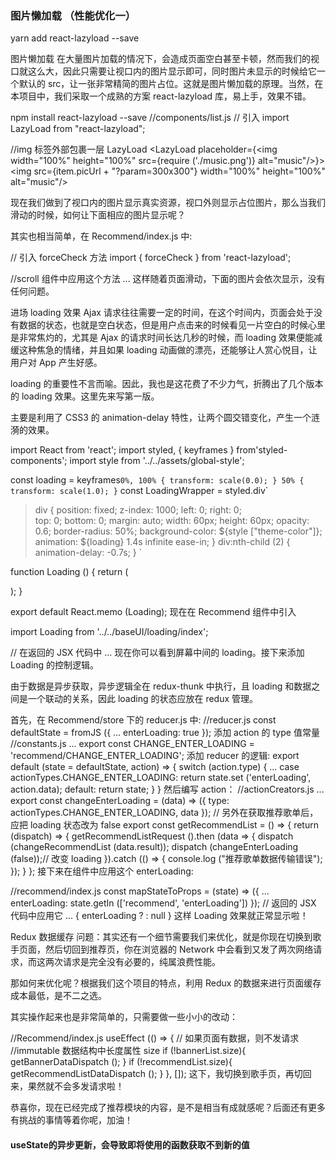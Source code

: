 ### 图片懒加载 （性能优化一）
yarn add react-lazyload --save


图片懒加载
在大量图片加载的情况下，会造成页面空白甚至卡顿，然而我们的视口就这么大，因此只需要让视口内的图片显示即可，同时图片未显示的时候给它一个默认的 src，让一张非常精简的图片占位。这就是图片懒加载的原理。当然，在本项目中，我们采取一个成熟的方案 react-lazyload 库，易上手，效果不错。

npm install react-lazyload --save
//components/list.js
// 引入
import LazyLoad from "react-lazyload";

//img 标签外部包裹一层 LazyLoad
<LazyLoad placeholder={<img width="100%" height="100%" src={require ('./music.png')} alt="music"/>}>
  <img src={item.picUrl + "?param=300x300"} width="100%" height="100%" alt="music"/>
</LazyLoad>

现在我们做到了视口内的图片显示真实资源，视口外则显示占位图片，那么当我们滑动的时候，如何让下面相应的图片显示呢？

其实也相当简单，在 Recommend/index.js 中:

// 引入 forceCheck 方法
import { forceCheck } from 'react-lazyload';

//scroll 组件中应用这个方法
<Scroll className="list" onScroll={forceCheck}>
...
这样随着页面滑动，下面的图片会依次显示，没有任何问题。

进场 loading 效果
Ajax 请求往往需要一定的时间，在这个时间内，页面会处于没有数据的状态，也就是空白状态，但是用户点击来的时候看见一片空白的时候心里是非常焦灼的，尤其是 Ajax 的请求时间长达几秒的时候，而 loading 效果便能减缓这种焦急的情绪，并且如果 loading 动画做的漂亮，还能够让人赏心悦目，让用户对 App 产生好感。

loading 的重要性不言而喻。因此，我也是这花费了不少力气，折腾出了几个版本的 loading 效果。这里先来写第一版。

主要是利用了 CSS3 的 animation-delay 特性，让两个圆交错变化，产生一个涟漪的效果。

import React from 'react';
import styled, { keyframes } from'styled-components';
import style from '../../assets/global-style';

const loading = keyframes`
  0%, 100% {
    transform: scale(0.0);
  }
  50% {
    transform: scale(1.0);
  }
`
const LoadingWrapper = styled.div`
  >div {
    position: fixed;
    z-index: 1000;
    left: 0; 
    right: 0;  
    top: 0;
    bottom: 0;
    margin: auto;
    width: 60px;
    height: 60px;
    opacity: 0.6;
    border-radius: 50%;
    background-color: ${style ["theme-color"]};
    animation: ${loading} 1.4s infinite ease-in;
  }
  >div:nth-child (2) {
    animation-delay: -0.7s;
  }
`

function Loading ()  {
  return (
    <LoadingWrapper>
      <div></div>
      <div></div>
    </LoadingWrapper>
  );
}
 
export default React.memo (Loading);
现在在 Recommend 组件中引入

import Loading from '../../baseUI/loading/index';

// 在返回的 JSX 代码中
<Content>
  ...
  <Loading></Loading>
<Content>
现在你可以看到屏幕中间的 loading。接下来添加 Loading 的控制逻辑。

由于数据是异步获取，异步逻辑全在 redux-thunk 中执行，且 loading 和数据之间是一个联动的关系，因此 loading 的状态应放在 redux 管理。

首先，在 Recommend/store 下的 reducer.js 中:
//reducer.js
const defaultState = fromJS ({
  ...
  enterLoading: true
});
添加 action 的 type 值常量
//constants.js
...
export const CHANGE_ENTER_LOADING = 'recommend/CHANGE_ENTER_LOADING';
添加 reducer 的逻辑:
export default (state = defaultState, action) => {
  switch (action.type) {
    ...
    case actionTypes.CHANGE_ENTER_LOADING:
      return state.set ('enterLoading', action.data);
    default:
      return state;
  }
}
然后编写 action：
//actionCreators.js
...
export const changeEnterLoading = (data) => ({
  type: actionTypes.CHANGE_ENTER_LOADING,
  data
});
// 另外在获取推荐歌单后，应把 loading 状态改为 false
export const getRecommendList = () => {
  return (dispatch) => {
    getRecommendListRequest ().then (data => {
      dispatch (changeRecommendList (data.result));
      dispatch (changeEnterLoading (false));// 改变 loading
    }).catch (() => {
      console.log ("推荐歌单数据传输错误");
    });
  }
};
接下来在组件中应用这个 enterLoading:

//recommend/index.js
const mapStateToProps = (state) => ({
  ...
  enterLoading: state.getIn (['recommend', 'enterLoading'])
});
// 返回的 JSX 代码中应用它
<Content>
  ...
  { enterLoading ? <Loading></Loading> : null }
<Content>
这样 Loading 效果就正常显示啦！

Redux 数据缓存
问题：其实还有一个细节需要我们来优化，就是你现在切换到歌手页面，然后切回到推荐页，你在浏览器的 Network 中会看到又发了两次网络请求，而这两次请求是完全没有必要的，纯属浪费性能。



那如何来优化呢？根据我们这个项目的特点，利用 Redux 的数据来进行页面缓存成本最低，是不二之选。

其实操作起来也是非常简单的，只需要做一些小小的改动：

//Recommend/index.js
useEffect (() => {
  // 如果页面有数据，则不发请求
  //immutable 数据结构中长度属性 size
  if (!bannerList.size){
    getBannerDataDispatch ();
  }
  if (!recommendList.size){
    getRecommendListDataDispatch ();
  }
}, []);
这下，我切换到歌手页，再切回来，果然就不会多发请求啦！

恭喜你，现在已经完成了推荐模块的内容，是不是相当有成就感呢？后面还有更多有挑战的事情等着你呢，加油！


#### useState的异步更新，会导致即将使用的函数获取不到新的值
